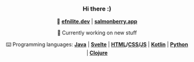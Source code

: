 <div align="center">

### Hi there :)

🌃 **[efnilite.dev](https://efnilite.dev/)** | **[salmonberry.app](https://salmonberry.app)**

🔭 Currently working on new stuff
  
⌨️ Programming languages: **[Java](https://github.com/Efnilite/Walk-in-the-Park)** | **[Svelte](https://salmonberry.app)** | **[HTML](https://efnilite.dev/projects/ip/visualizer)/[CSS](https://rebelofdeath.github.io/reject/editor)/[JS](https://github.com/Efnilite/reject)** | **[Kotlin](https://github.com/Efnilite/ztd)** | **[Python](https://github.com/Efnilite/edge-detection)** | **[Clojure](https://github.com/Efnilite/aoc)**

</div>
